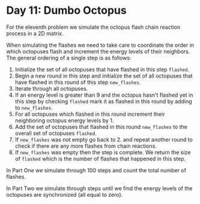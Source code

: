 # Day 11: Dumbo Octopus

For the eleventh problem we simulate the octopus flash chain reaction process
in a 2D matrix.

When simulating the flashes we need to take care to coordinate the order in
which octopuses flash and increment the energy levels of their neighbors. The
general ordering of a single step is as follows:

1. Initialize the set of all octopuses that have flashed in this step `flashed`.
2. Begin a new round in this step and initialize the set of all octopuses that
have flashed in this round of this step `new_flashes`.
3. Iterate through all octopuses.
4. If an energy level is greater than 9 and the octopus hasn't flashed yet in
this step by checking `flashed` mark it as flashed in this round by adding to
`new_flashes`.
5. For all octopuses which flashed in this round increment their neighboring
octopus energy levels by 1.
6. Add the set of octopuses that flashed in this round `new_flashes` to the
overall set of octopuses `flashed`.
7. If `new_flashes` was not empty go back to 2. and repeat another round to
check if there are any more flashes from chain reactions.
8. If `new_flashes` was empty then the step is complete. We return the size of
`flashed` which is the number of flashes that happened in this step.

In Part One we simulate through 100 steps and count the total number of flashes.

In Part Two we simulate through steps until we find the energy levels of the
octopuses are synchronized (all equal to zero).
